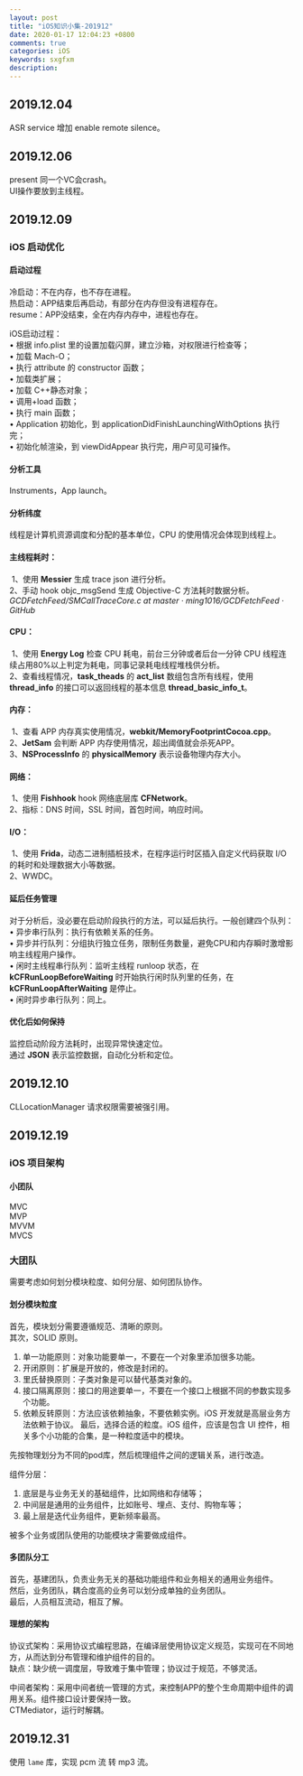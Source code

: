 ```yaml
---
layout: post
title: "iOS知识小集-201912"
date: 2020-01-17 12:04:23 +0800
comments: true
categories: iOS
keywords: sxgfxm
description: 
---
```


## 2019.12.04
ASR service 增加 enable remote silence。

## 2019.12.06
present 同一个VC会crash。  
UI操作要放到主线程。

## 2019.12.09

### iOS 启动优化

#### 启动过程
冷启动：不在内存，也不存在进程。  
热启动：APP结束后再启动，有部分在内存但没有进程存在。  
resume：APP没结束，全在内存内存中，进程也存在。  

iOS启动过程：  
• 根据 info.plist 里的设置加载闪屏，建立沙箱，对权限进行检查等；  
• 加载 Mach-O；  
• 执行 attribute 的 constructor 函数；  
• 加载类扩展；  
• 加载 C++静态对象；  
• 调用+load 函数；  
• 执行 main 函数；  
• Application 初始化，到 applicationDidFinishLaunchingWithOptions 执行完；  
• 初始化帧渲染，到 viewDidAppear 执行完，用户可见可操作。  

#### 分析工具
Instruments，App launch。  

#### 分析纬度
线程是计算机资源调度和分配的基本单位，CPU 的使用情况会体现到线程上。  

#### 主线程耗时：  

​    1、使用 **Messier** 生成 trace json 进行分析。  
​    2、手动 hook objc_msgSend 生成 Objective-C 方法耗时数据分析。*GCDFetchFeed/SMCallTraceCore.c at master · ming1016/GCDFetchFeed · GitHub*  

#### CPU：

​    1、使用 **Energy Log** 检查 CPU 耗电，前台三分钟或者后台一分钟 CPU 线程连续占用80%以上判定为耗电，同事记录耗电线程堆栈供分析。  
​    2、查看线程情况，**task_theads** 的 **act_list** 数组包含所有线程，使用 **thread_info** 的接口可以返回线程的基本信息 **thread_basic_info_t**。  

#### 内存：

​    1、查看 APP 内存真实使用情况，**webkit/MemoryFootprintCocoa.cpp**。  
​    2、**JetSam** 会判断 APP 内存使用情况，超出阈值就会杀死APP。  
​    3、**NSProcessInfo** 的 **physicalMemory** 表示设备物理内存大小。  

#### 网络：

​    1、使用 **Fishhook** hook 网络底层库 **CFNetwork**。  
​    2、指标：DNS 时间，SSL 时间，首包时间，响应时间。

#### I/O：

​    1、使用 **Frida**，动态二进制插桩技术，在程序运行时区插入自定义代码获取 I/O 的耗时和处理数据大小等数据。  
​    2、WWDC。

#### 延后任务管理
对于分析后，没必要在启动阶段执行的方法，可以延后执行。一般创建四个队列：  
• 异步串行队列：执行有依赖关系的任务。  
• 异步并行队列：分组执行独立任务，限制任务数量，避免CPU和内存瞬时激增影响主线程用户操作。  
• 闲时主线程串行队列：监听主线程 runloop 状态，在 **kCFRunLoopBeforeWaiting** 时开始执行闲时队列里的任务，在 **kCFRunLoopAfterWaiting** 是停止。  
• 闲时异步串行队列：同上。  

#### 优化后如何保持
监控启动阶段方法耗时，出现异常快速定位。  
通过 **JSON** 表示监控数据，自动化分析和定位。

## 2019.12.10
CLLocationManager 请求权限需要被强引用。

## 2019.12.19
### iOS 项目架构

#### 小团队
MVC  
MVP  
MVVM  
MVCS  

### 大团队
需要考虑如何划分模块粒度、如何分层、如何团队协作。

#### 划分模块粒度
首先，模块划分需要遵循规范、清晰的原则。  
其次，SOLID 原则。  

1. 单一功能原则：对象功能要单一，不要在一个对象里添加很多功能。  
2. 开闭原则：扩展是开放的，修改是封闭的。  
3. 里氏替换原则：子类对象是可以替代基类对象的。
4. 接口隔离原则：接口的用途要单一，不要在一个接口上根据不同的参数实现多个功能。
5. 依赖反转原则：方法应该依赖抽象，不要依赖实例。iOS 开发就是高层业务方法依赖于协议。
最后，选择合适的粒度。iOS 组件，应该是包含 UI 控件，相关多个小功能的合集，是一种粒度适中的模块。

先按物理划分为不同的pod库，然后梳理组件之间的逻辑关系，进行改造。  

组件分层：  
1. 底层是与业务无关的基础组件，比如网络和存储等；
2. 中间层是通用的业务组件，比如账号、埋点、支付、购物车等；
3. 最上层是迭代业务组件，更新频率最高。

被多个业务或团队使用的功能模块才需要做成组件。

#### 多团队分工
首先，基建团队，负责业务无关的基础功能组件和业务相关的通用业务组件。  
然后，业务团队，耦合度高的业务可以划分成单独的业务团队。  
最后，人员相互流动，相互了解。  

#### 理想的架构

协议式架构：采用协议式编程思路，在编译层使用协议定义规范，实现可在不同地方，从而达到分布管理和维护组件的目的。  
缺点：缺少统一调度层，导致难于集中管理；协议过于规范，不够灵活。  

中间者架构：采用中间者统一管理的方式，来控制APP的整个生命周期中组件的调用关系。组件接口设计要保持一致。  
CTMediator，运行时解耦。  

## 2019.12.31
使用 `lame` 库，实现 pcm 流 转 mp3 流。